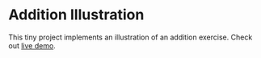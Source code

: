 # Addition Illustration

This tiny project implements an illustration of an addition exercise.
Check out [live demo](https://ch3rn0v.github.io/addition-illustration/).